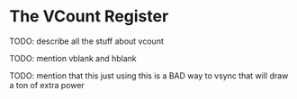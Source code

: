 # The VCount Register

TODO: describe all the stuff about vcount

TODO: mention vblank and hblank

TODO: mention that this just using this is a BAD way to vsync that will draw a
ton of extra power
